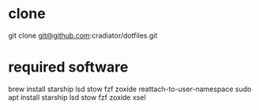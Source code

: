 # clone

git clone <git@github.com>:cradiator/dotfiles.git

# required software

brew install starship lsd stow fzf zoxide reattach-to-user-namespace
sudo apt install starship lsd stow fzf zoxide xsel
